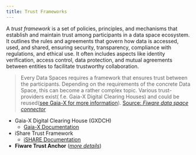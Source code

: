 ```yaml
---
title: Trust Frameworks
---
```


A _trust framework_ is a set of policies, principles, and mechanisms that establish and maintain trust among participants in a data space ecosystem. It outlines the rules and agreements that govern how data is accessed, used, and shared, ensuring security, transparency, compliance with regulations, and ethical use. It often includes aspects like identity verification, access control, data protection, and mutual agreements between entities to facilitate trustworthy collaboration.

> Every Data Spaces requires a framework that ensures trust between the participants. Depending on the requirements of the concrete Data Space, this can become a rather complex topic. Various trust-providers exist( f.e. Gaia-X Digital Clearing Houses) and could be reused([see Gaia-X for more information](https://github.com/FIWARE/data-space-connector/blob/main/doc/GAIA_X.MD)). 
[Source: _Fiware data space connector_](https://github.com/FIWARE/data-space-connector/blob/main/doc/deployment-integration/local-deployment/LOCAL.MD#the-trust-anchor)

- Gaia-X Digital Clearing House (GXDCH)
    - [Gaia-X Documentation](https://gaia-x.eu/services-deliverables/digital-clearing-house/)
- iShare Trust Framework
    - [iSHARE Documentation](https://framework.ishare.eu/)
- **Fiware Trust Anchor** ([_more details_](./fiware_trust_anchor/index.md))